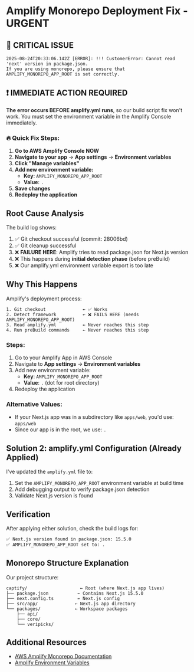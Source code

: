 # Amplify Monorepo Deployment Fix - URGENT

## 🚨 CRITICAL ISSUE
```
2025-08-24T20:33:06.142Z [ERROR]: !!! CustomerError: Cannot read 'next' version in package.json.
If you are using monorepo, please ensure that AMPLIFY_MONOREPO_APP_ROOT is set correctly.
```

## ❗ IMMEDIATE ACTION REQUIRED

**The error occurs BEFORE amplify.yml runs**, so our build script fix won't work. You must set the environment variable in the Amplify Console immediately.

### 🔥 Quick Fix Steps:
1. **Go to AWS Amplify Console NOW**
2. **Navigate to your app** → **App settings** → **Environment variables**
3. **Click "Manage variables"**
4. **Add new environment variable:**
   - **Key**: `AMPLIFY_MONOREPO_APP_ROOT`
   - **Value**: `.`
5. **Save changes**
6. **Redeploy the application**

## Root Cause Analysis

The build log shows:
1. ✅ Git checkout successful (commit: 28006bd)
2. ✅ Git cleanup successful  
3. ❌ **FAILURE HERE**: Amplify tries to read package.json for Next.js version
4. ❌ This happens during **initial detection phase** (before preBuild)
5. ❌ Our amplify.yml environment variable export is too late

## Why This Happens

Amplify's deployment process:
```
1. Git checkout              ← ✅ Works
2. Detect framework          ← ❌ FAILS HERE (needs AMPLIFY_MONOREPO_APP_ROOT)
3. Read amplify.yml          ← Never reaches this step
4. Run preBuild commands     ← Never reaches this step
```

### Steps:
1. Go to your Amplify App in AWS Console
2. Navigate to **App settings** → **Environment variables**
3. Add new environment variable:
   - **Key**: `AMPLIFY_MONOREPO_APP_ROOT`
   - **Value**: `.` (dot for root directory)
4. Redeploy the application

### Alternative Values:
- If your Next.js app was in a subdirectory like `apps/web`, you'd use: `apps/web`
- Since our app is in the root, we use: `.`

## Solution 2: amplify.yml Configuration (Already Applied)

I've updated the `amplify.yml` file to:
1. Set the `AMPLIFY_MONOREPO_APP_ROOT` environment variable at build time
2. Add debugging output to verify package.json detection
3. Validate Next.js version is found

## Verification

After applying either solution, check the build logs for:
```bash
✅ Next.js version found in package.json: 15.5.0
✅ AMPLIFY_MONOREPO_APP_ROOT set to: .
```

## Monorepo Structure Explanation

Our project structure:
```
captify/                    ← Root (where Next.js app lives)
├── package.json           ← Contains Next.js 15.5.0
├── next.config.ts         ← Next.js config
├── src/app/              ← Next.js app directory
└── packages/             ← Workspace packages
    ├── api/
    ├── core/
    └── veripicks/
```

## Additional Resources
- [AWS Amplify Monorepo Documentation](https://docs.aws.amazon.com/amplify/latest/userguide/monorepo-configuration.html)
- [Amplify Environment Variables](https://docs.aws.amazon.com/amplify/latest/userguide/environment-variables.html)

